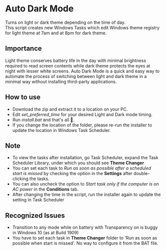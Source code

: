 # Auto Dark Mode
Turns on light or dark theme depending on the time of day.  
This script creates new Windows Tasks which edit Windows theme registry for light theme at 7am and at 8pm for dark theme.

## Importance
Light theme conserves battery life in the day with minimal brightness required to read screen contents while dark theme protects the eyes at night with lesser white screens.
Auto Dark Mode is a quick and easy way to automate the process of switching between light and dark theme in a minimal way without installing third-party applications.

## How to use
 - Download the zip and extract it to a location on your PC.
 - Edit *set_preferred_time* for your desired Light and Dark mode timing.
 - Run *install.bat* and that's all 🤗.
 - If you change the location of the folder, please re-run the installer to update the location in Windows Task Scheduler.
 
## Note
 - To view the tasks after installation, go Task Scheduler, expand the Task Scheduler Library, under which you should see **Theme Changer**
 - You can set each task to _Run as soon as possible after a scheduled start is missed_ by checking the option in the **Settings** after double-clicking the tasks.
 - You can also uncheck the option to _Start task only if the computer is on AC power_ in the **Conditions** tab.
 - After changing the time in the script, run the installer again to update the setting in Task Scheduler

## Recognized Issues
 - Transition to any mode while on battery with Transparency on is buggy in Windows 10 (as at Build 1909)
 - You have to set each task in **Theme Changer** folder to 'Run as soon as possible when start is missed'. No way to configure it from the BAT file.
 
 
